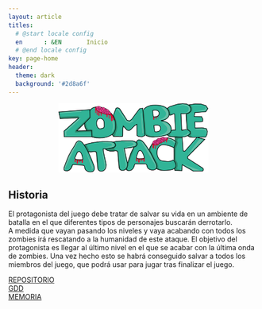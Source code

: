 ```yaml
---
layout: article
titles:
  # @start locale config
  en      : &EN       Inicio
  # @end locale config
key: page-home
header:
  theme: dark
  background: '#2d8a6f'
---
```


<div align="center">
<img  src="titulo1.png" width="60%" height="40%">
</div>

## Historia
El protagonista del juego debe tratar de salvar su vida en un ambiente de batalla en el que diferentes tipos de personajes buscarán derrotarlo.  
A medida que vayan pasando los niveles y vaya acabando con todos los zombies irá rescatando a la humanidad de este ataque. El objetivo del protagonista es llegar al último nivel en el que se acabar con la última onda de zombies.
Una vez hecho esto se habrá conseguido salvar a todos los miembros del juego, que podrá usar para jugar tras finalizar el juego.

<div class="grid">
  <div class="cell cell--12 ">
    <a class="button button--primary button--rounded button--xl" href="https://github.com/uah-videojuegos-2021/final-project-grupo-1"><i class="fas fa-list"></i> REPOSITORIO</a>
  </div>
  <div class="cell cell--12">
    <a class="button button--primary button--rounded button--xl" href=""><i class="fas fa-clipboard-list"></i> GDD</a>
   </div>
  <div class="cell cell--12">
    <a class="button button--primary button--rounded button--xl" href=""><i class="fas fa-calendar-check"></i> MEMORIA</a>
  </div>
</div>
